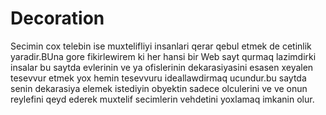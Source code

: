 # Decoration
Secimin cox telebin ise muxtelifliyi insanlari qerar qebul etmek de cetinlik yaradir.BUna gore fikirlewirem  ki her hansi bir Web sayt qurmaq lazimdirki insalar bu saytda evlerinin ve ya ofislerinin
dekarasiyasini esasen xeyalen tesevvur etmek yox hemin tesevvuru ideallawdirmaq ucundur.bu saytda senin dekarasiya elemek istediyin obyektin sadece olculerini ve ve onun reylefini qeyd ederek muxtelif secimlerin vehdetini yoxlamaq imkanin olur.
